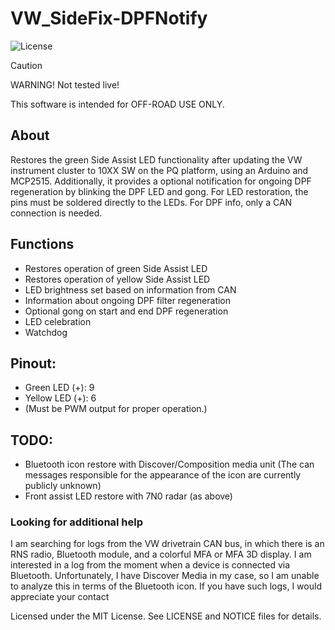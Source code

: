 # VW_SideFix-DPFNotify
![License](https://img.shields.io/static/v1?label=License&message=MIT&color=green)
> [!CAUTION]
>  WARNING! Not tested live!
>
> This software is intended for OFF-ROAD USE ONLY.


## About
Restores the green Side Assist LED functionality after updating the VW instrument cluster to 10XX SW on the PQ platform, using an Arduino and MCP2515. Additionally, it provides a optional notification for ongoing DPF regeneration by blinking the DPF LED and gong. For LED restoration, the pins must be soldered directly to the LEDs. For DPF info, only a CAN connection is needed.

## Functions
  - Restores operation of green Side Assist LED
  - Restores operation of yellow Side Assist LED
  - LED brightness set based on information from CAN
  - Information about ongoing DPF filter regeneration
  - Optional gong on start and end DPF regeneration
  - LED celebration
  - Watchdog

## Pinout:
- Green LED (+): 9
- Yellow LED (+): 6
- (Must be PWM output for proper operation.)

## TODO:
  - Bluetooth icon restore with Discover/Composition media unit (The can messages responsible for the appearance of the icon are currently publicly unknown)
  - Front assist LED restore with 7N0 radar (as above)

### Looking for additional help
I am searching for logs from the VW drivetrain CAN bus, in which there is an RNS radio, Bluetooth module, and a colorful MFA or MFA 3D display. I am interested in a log from the moment when a device is connected via Bluetooth. Unfortunately, I have Discover Media in my case, so I am unable to analyze this in terms of the Bluetooth icon. If you have such logs, I would appreciate your contact


Licensed under the MIT License. See LICENSE and NOTICE files for details.

